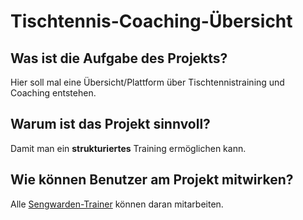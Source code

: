 # Tischtennis-Coaching-Übersicht
## Was ist die Aufgabe des Projekts?
Hier soll mal eine Übersicht/Plattform über Tischtennistraining und Coaching entstehen.
## Warum ist das Projekt sinnvoll?
Damit man ein **strukturiertes** Training ermöglichen kann.
## Wie können Benutzer am Projekt mitwirken?
Alle [Sengwarden-Trainer](https://tt-sengwarden.de/trainerteam) können daran mitarbeiten.
